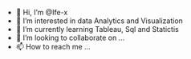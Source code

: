 - 👋 Hi, I’m @Ife-x
- 👀 I’m interested in data Analytics and Visualization
- 🌱 I’m currently learning Tableau, Sql and Statictis
- 💞️ I’m looking to collaborate on ...
- 📫 How to reach me ...

<!---
Ife-x/Ife-x is a ✨ special ✨ repository because its `README.md` (this file) appears on your GitHub profile.
You can click the Preview link to take a look at your changes.
--->
